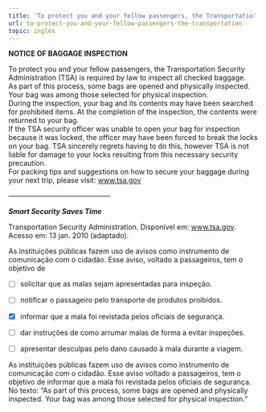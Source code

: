 ```yaml
---
title: 'To protect you and your fellow passengers, the Transportatio'
url: to-protect-you-and-your-fellow-passengers-the-transportation
topic: ingles
---
```



**NOTICE OF BAGGAGE INSPECTION**

To protect you and your fellow passengers, the Transportation Security Administration (TSA) is required by law to inspect all checked baggage.\
As part of this process, some bags are opened and physically inspected. Your bag was among those selected for physical inspection.\
During the inspection, your bag and its contents may have been searched for prohibited items. At the completion of the inspection, the contents were returned to your bag.\
If the TSA security officer was unable to open your bag for inspection because it was locked, the officer may have been forced to break the locks on your bag. TSA sincerely regrets having to do this, however TSA is not liable for damage to your locks resulting from this necessary security precaution.\
For packing tips and suggestions on how to secure your baggage during your next trip, please visit: www.tsa.gov

–––––––––––––––––––––––––––––

***Smart Security Saves Time***

Transportation Security Administration. Disponível em: www.tsa.gov. Acesso em: 13 jan. 2010 (adaptado).

As instituições públicas fazem uso de avisos como instrumento de comunicação com o cidadão. Esse aviso, voltado a passageiros, tem o objetivo de



- [ ] solicitar que as malas sejam apresentadas para inspeção.
- [ ] notificar o passageiro pelo transporte de produtos proibidos.
- [x] informar que a mala foi revistada pelos oficiais de segurança.
- [ ] dar instruções de como arrumar malas de forma a evitar inspeções.
- [ ] apresentar desculpas pelo dano causado à mala durante a viagem.


As instituições públicas fazem uso de avisos como instrumento de comunicação com o cidadão. Esse aviso voltado a passageiros, tem o objetivo de informar que a mala foi revistada pelos oficiais de segurança. No texto: “As part of this process, some bags are opened and physically inspected. Your bag was among those selected for physical inspection.”
